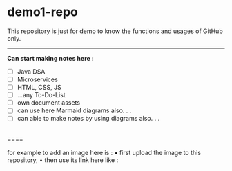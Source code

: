 # demo1-repo
This repository is just for demo to know the functions and usages of GitHub only.

----

**Can start making notes here :**  
- [ ] Java DSA
- [ ] Microservices
- [ ] HTML, CSS, JS
- [ ] ...any To-Do-List
- [ ] own document assets
- [ ] can use here Marmaid diagrams also. . .
- [ ] can able to make notes by using diagrams also. . .

<br>
====

for example to add an image here is : 
• first upload the image to this repository, 
• then use its link here like : 
